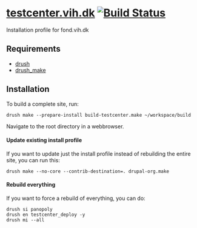 [testcenter.vih.dk](http://testcenter.vih.dk) [![Build Status](https://secure.travis-ci.org/vih/testcenter-build.png?branch=7.x-1.x)](http://travis-ci.org/vih/testcenter-build)
==

Installation profile for fond.vih.dk

Requirements
------------

* [drush](http://drupal.org/project/drush)
* [drush_make](http://drupal.org/project/drush_make)

Installation
------------

To build a complete site, run:

    drush make --prepare-install build-testcenter.make ~/workspace/build

Navigate to the root directory in a webbrowser.

#### Update existing install profile ####

If you want to update just the install profile instead of rebuilding the
entire site, you can run this:

    drush make --no-core --contrib-destination=. drupal-org.make

#### Rebuild everything ####

If you want to force a rebuild of everything, you can do:

    drush si panopoly
    drush en testcenter_deploy -y
    drush mi --all

